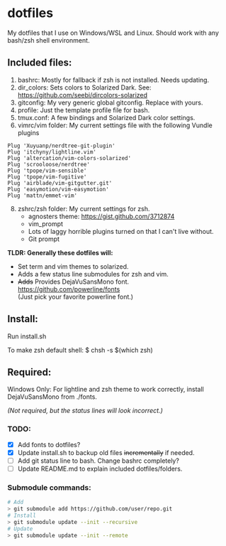 # dotfiles

My dotfiles that I use on Windows/WSL and Linux. Should work with any bash/zsh shell environment.

## Included files:

1. bashrc: Mostly for fallback if zsh is not installed. Needs updating.  
2. dir_colors: Sets colors to Solarized Dark. See: https://github.com/seebi/dircolors-solarized  
3. gitconfig: My very generic global gitconfig. Replace with yours.
5. profile: Just the template profile file for bash.
6. tmux.conf: A few bindings and Solarized Dark color settings.
7. vimrc/vim folder: My current settings file with the following Vundle plugins

```vimrc
Plug 'Xuyuanp/nerdtree-git-plugin'
Plug 'itchyny/lightline.vim'
Plug 'altercation/vim-colors-solarized'
Plug 'scrooloose/nerdtree'
Plug 'tpope/vim-sensible'
Plug 'tpope/vim-fugitive'
Plug 'airblade/vim-gitgutter.git'
Plug 'easymotion/vim-easymotion'
Plug 'mattn/emmet-vim'
```

8. zshrc/zsh folder: My current settings for zsh. 
    * agnosters theme: https://gist.github.com/3712874
    * vim_prompt
    * Lots of laggy horrible plugins turned on that I can't live without.
    * Git prompt

__TLDR: Generally these dotfiles will:__
* Set term and vim themes to solarized. 
* Adds a few status line submodules for zsh and vim.
* ~~Adds~~ Provides DejaVuSansMono font. https://github.com/powerline/fonts  
(Just pick your favorite powerline font.)

## Install:

Run install.sh

To make zsh default shell: $ chsh -s $(which zsh)

## Required:

Windows Only: For lightline and zsh theme to work correctly, install DejaVuSansMono from ./fonts.

_(Not required, but the status lines will look incorrect.)_

### TODO:

- [x] Add fonts to dotfiles?
- [x] Update install.sh to backup old files ~~incrementally~~ if needed.
- [ ] Add git status line to bash. Change bashrc completely?
- [ ] Update README.md to explain included dotfiles/folders.

### Submodule commands:

```bash
# Add
> git submodule add https://github.com/user/repo.git
# Install
> git submodule update --init --recursive
# Update
> git submodule update --init --remote
```
